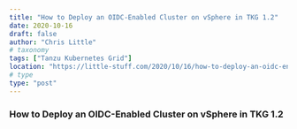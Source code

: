 ```yaml
---
title: "How to Deploy an OIDC-Enabled Cluster on vSphere in TKG 1.2"
date: 2020-10-16
draft: false
author: "Chris Little"
# taxonomy
tags: ["Tanzu Kubernetes Grid"]
location: "https://little-stuff.com/2020/10/16/how-to-deploy-an-oidc-enabled-cluster-on-vsphere-in-tkg-1-2/"
# type
type: "post"
---
```


### How to Deploy an OIDC-Enabled Cluster on vSphere in TKG 1.2

